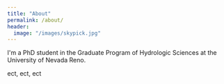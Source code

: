 ```yaml
---
title: "About"
permalink: /about/
header:
  image: "/images/skypick.jpg"
---
```


I'm a PhD student in the Graduate Program of Hydrologic Sciences at the
University of Nevada Reno.

ect, ect, ect
